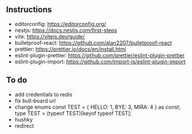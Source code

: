 ## Instructions

- editorconfig: https://editorconfig.org/
- nestjs: https://docs.nestjs.com/first-steps
- vite: https://vitejs.dev/guide/
- bulletproof-react: https://github.com/alan2207/bulletproof-react
- prettier: https://prettier.io/docs/en/install.html
- eslint-plugin-prettier: https://github.com/prettier/eslint-plugin-prettier
- eslint-plugin-import: https://github.com/import-js/eslint-plugin-import

## To do

- add credentials to redis
- fix bull-board url
- change enums const TEST = { HELLO: 1, BYE: 3, MIRA: 4 } as const; type TEST = (typeof TEST)[keyof typeof TEST];
- hushky
- redirect
